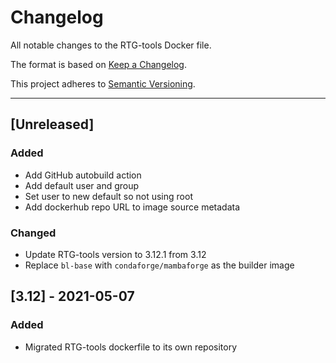 # Changelog
All notable changes to the RTG-tools Docker file.

The format is based on [Keep a Changelog](https://keepachangelog.com/en/1.0.0/).

This project adheres to [Semantic Versioning](https://semver.org/spec/v2.0.0.html).

---

## [Unreleased]
### Added
- Add GitHub autobuild action
- Add default user and group
- Set user to new default so not using root
- Add dockerhub repo URL to image source metadata

### Changed
- Update RTG-tools version to 3.12.1 from 3.12
- Replace `bl-base` with `condaforge/mambaforge` as the builder image

## [3.12] - 2021-05-07
### Added
- Migrated RTG-tools dockerfile to its own repository
